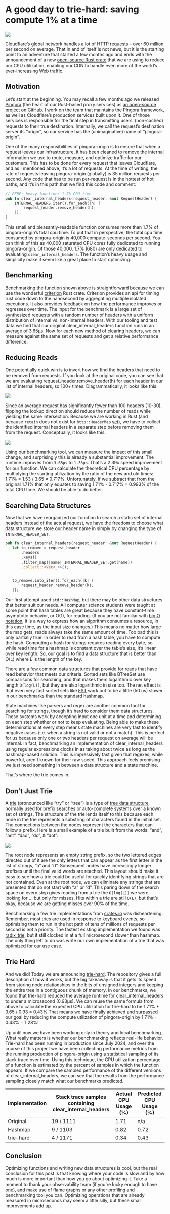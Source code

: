 <!-- https://blog.cloudflare.com/pingora-saving-compute-1-percent-at-a-time/ -->

# A good day to trie-hard: saving compute 1% at a time

![](./assets/1.png)

Cloudflare’s global network handles a lot of HTTP requests – over 60 million per second on average. That in and of itself is not news, but it is the starting point to an adventure that started a few months ago and ends with the announcement of a new [open-source Rust crate](https://github.com/cloudflare/trie-hard) that we are using to reduce our CPU utilization, enabling our CDN to handle even more of the world’s ever-increasing Web traffic.

## Motivation

Let’s start at the beginning. You may recall a few months ago we released [Pingora](https://blog.cloudflare.com/pingora-open-source/) (the heart of our Rust-based proxy services) as [an open-source project on GitHub](https://github.com/cloudflare/pingora). I work on the team that maintains the Pingora framework, as well as Cloudflare’s production services built upon it. One of those services is responsible for the final step in transmitting users’ (non-cached) requests to their true destination. Internally, we call the request’s destination server its “origin”, so our service has the (unimaginative) name of “pingora-origin”.

One of the many responsibilities of pingora-origin is to ensure that when a request leaves our infrastructure, it has been cleaned to remove the internal information we use to route, measure, and optimize traffic for our customers. This has to be done for every request that leaves Cloudflare, and as I mentioned above, it’s a lot of requests. At the time of writing, the rate of requests leaving pingora-origin (globally) is 35 million requests per second. Any code that has to be run per-request is in the hottest of hot paths, and it’s in this path that we find this code and comment:

```rust
// PERF: heavy function: 1.7% CPU time
pub fn clear_internal_headers(request_header: &mut RequestHeader) {
    INTERNAL_HEADERS.iter().for_each(|h| {
        request_header.remove_header(h);
    });
}
```

This small and pleasantly-readable function consumes more than 1.7% of pingora-origin’s total cpu time. To put that in perspective, the total cpu time consumed by pingora-origin is 40,000 compute-seconds per second. You can think of this as 40,000 saturated CPU cores fully dedicated to running pingora-origin. Of those 40,000, 1.7% (680) are only dedicated to evaluating `clear_internal_headers`. The function’s heavy usage and simplicity make it seem like a great place to start optimizing.

## Benchmarking

Benchmarking the function shown above is straightforward because we can use the wonderful [criterion](https://crates.io/crates/criterion) Rust crate. Criterion provides an api for timing rust code down to the nanosecond by aggregating multiple isolated executions. It also provides feedback on how the performance improves or regresses over time. The input for the benchmark is a large set of synthesized requests with a random number of headers with a uniform distribution of internal vs. non-internal headers. With our tooling and test data we find that our original clear_internal_headers function runs in an average of 3.65µs. Now for each new method of clearing headers, we can measure against the same set of requests and get a relative performance difference.

## Reducing Reads

One potentially quick win is to invert how we find the headers that need to be removed from requests. If you look at the original code, you can see that we are evaluating request_header.remove_header(h) for each header in our list of internal headers, so 100+ times. Diagrammatically, it looks like this:

![](./assets/2.png)

Since an average request has significantly fewer than 100 headers (10-30), flipping the lookup direction should reduce the number of reads while yielding the same intersection. Because we are working in Rust (and because `retain` does not exist for `http::HeaderMap` [yet](https://github.com/hyperium/http/issues/541)), we have to collect the identified internal headers in a separate step before removing them from the request. Conceptually, it looks like this:

![](./assets/3.png)

Using our benchmarking tool, we can measure the impact of this small change, and surprisingly this is already a substantial improvement. The runtime improves from `3.65µs` to `1.53µs`. That’s a 2.39x speed improvement for our function. We can calculate the theoretical CPU percentage by multiplying the starting utilization by the ratio of the new and old times: 1.71% \* 1.53 / 3.65 = 0.717%. Unfortunately, if we subtract that from the original 1.71% that only equates to saving 1.71% - 0.717% = 0.993% of the total CPU time. We should be able to do better.

## Searching Data Structures

Now that we have reorganized our function to search a static set of internal headers instead of the actual request, we have the freedom to choose what data structure we store our header name in simply by changing the type of `INTERNAL_HEADER_SET`.

```rust
pub fn clear_internal_headers(request_header: &mut RequestHeader) {
   let to_remove = request_header
       .headers
       .keys()
       .filter_map(|name| INTERNAL_HEADER_SET.get(name))
       .collect::<Vec<_>>();


   to_remove.into_iter().for_each(|k| {
       request_header.remove_header(k);
   });
```

Our first attempt used `std::HashMap`, but there may be other data structures that better suit our needs. All computer science students were taught at some point that hash tables are great because they have constant-time asymptotic behavior, or O(1), for reading. (If you are not familiar with [big O notation](https://www.khanacademy.org/computing/computer-science/algorithms/asymptotic-notation/a/big-o-notation), it is a way to express how an algorithm consumes a resource, in this case time, as the input size changes.) This means no matter how large the map gets, reads always take the same amount of time. Too bad this is only partially true. In order to read from a hash table, you have to compute the hash. Computing a hash for strings requires reading every byte, so while read time for a hashmap is constant over the table’s size, it’s linear over key length. So, our goal is to find a data structure that is better than O(L) where L is the length of the key.

There are a few common data structures that provide for reads that have read behavior that meets our criteria. Sorted sets like BTreeSet use comparisons for searching, and that makes them logarithmic over key length `O(log(L))`, but they are also logarithmic in size too. The net effect is that even very fast sorted sets like [FST](https://crates.io/crates/fst) work out to be a little (50 ns) slower in our benchmarks than the standard hashmap.

State machines like parsers and regex are another common tool for searching for strings, though it’s hard to consider them data structures. These systems work by accepting input one unit at a time and determining on each step whether or not to keep evaluating. Being able to make these determinations at every step means state machines are very fast to identify negative cases (i.e. when a string is not valid or not a match). This is perfect for us because only one or two headers per request on average will be internal. In fact, benchmarking an implementation of clear_internal_headers using regular expressions clocks in as taking about twice as long as the hashmap-based solution. This is impressively fast given that regexes, while powerful, aren't known for their raw speed. This approach feels promising – we just need something in between a data structure and a state machine.

That’s where the trie comes in.

## Don’t Just Trie

A [trie](https://en.wikipedia.org/wiki/Trie) (pronounced like “try” or “tree”) is a type of [tree data structure](<https://en.wikipedia.org/wiki/Tree_(data_structure)>) normally used for prefix searches or auto-complete systems over a known set of strings. The structure of the trie lends itself to this because each node in the trie represents a substring of characters found in the initial set. The connections between the nodes represent the characters that can follow a prefix. Here is a small example of a trie built from the words: “and”, “ant”, “dad”, “do”, & “dot”.

![](./assets/4.png)

The root node represents an empty string prefix, so the two lettered edges directed out of it are the only letters that can appear as the first letter in the list of strings, “a” and “d”. Subsequent nodes have increasingly longer prefixes until the final valid words are reached. This layout should make it easy to see how a trie could be useful for quickly identifying strings that are not contained. Even at the root node, we can eliminate any strings that are presented that do not start with “a” or “d”. This paring down of the search space on every step gives reading from a trie the `O(log(L))` we were looking for … but only for misses. Hits within a trie are still `O(L)`, but that’s okay, because we are getting misses over 90% of the time.

Benchmarking a few trie implementations from [crates.io](https://crates.io/search?q=trie) was disheartening. Remember, most tries are used in response to keyboard events, so optimizing them to run in the hot path of tens of millions of requests per second is not a priority. The fastest existing implementation we found was [radix_trie](https://crates.io/crates/radix_trie), but it still clocked in at a full microsecond slower than hashmap. The only thing left to do was write our own implementation of a trie that was optimized for our use case.

## Trie Hard

And we did! Today we are announcing [trie-hard](https://github.com/cloudflare/trie-hard). The repository gives a full description of how it works, but the big takeaway is that it gets its speed from storing node relationships in the bits of unsigned integers and keeping the entire tree in a contiguous chunk of memory. In our benchmarks, we found that trie-hard reduced the average runtime for clear_internal_headers to under a microsecond (0.93µs). We can reuse the same formula from above to calculate the expected CPU utilization for trie-hard to be 1.71% \* 3.65 / 0.93 = 0.43% That means we have finally achieved and surpassed our goal by reducing the compute utilization of pingora-origin by 1.71% - 0.43% = 1.28%!

Up until now we have been working only in theory and local benchmarking. What really matters is whether our benchmarking reflects real-life behavior. Trie-hard has been running in production since July 2024, and over the course of this project we have been collecting performance metrics from the running production of pingora-origin using a statistical sampling of its stack trace over time. Using this technique, the CPU utilization percentage of a function is estimated by the percent of samples in which the function appears. If we compare the sampled performance of the different versions of clear_internal_headers, we can see that the results from the performance sampling closely match what our benchmarks predicted.

| Implementation | Stack trace samples containing clear_internal_headers | Actual CPU Usage (%) | Predicted CPU Usage (%) |
| -------------- | ----------------------------------------------------- | -------------------- | ----------------------- |
| Original       | 19 / 1111                                             | 1.71                 | n/a                     |
| Hashmap        | 9 / 1103                                              | 0.82                 | 0.72                    |
| trie-hard      | 4 / 1171                                              | 0.34                 | 0.43                    |

## Conclusion

Optimizing functions and writing new data structures is cool, but the real conclusion for this post is that knowing where your code is slow and by how much is more important than how you go about optimizing it. Take a moment to thank your observability team (if you're lucky enough to have one), and make use of flame graphs or any other profiling and benchmarking tool you can. Optimizing operations that are already measured in microseconds may seem a little silly, but these small improvements add up.

